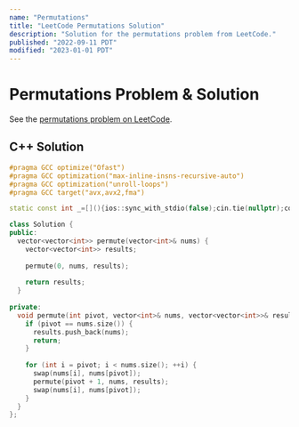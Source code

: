 ```yaml
---
name: "Permutations"
title: "LeetCode Permutations Solution"
description: "Solution for the permutations problem from LeetCode."
published: "2022-09-11 PDT"
modified: "2023-01-01 PDT"
---
```


# Permutations Problem & Solution

See the [permutations problem on LeetCode](https://leetcode.com/problems/permutations).

## C++ Solution

```cpp
#pragma GCC optimize("Ofast")
#pragma GCC optimization("max-inline-insns-recursive-auto")
#pragma GCC optimization("unroll-loops")
#pragma GCC target("avx,avx2,fma")

static const int _=[](){ios::sync_with_stdio(false);cin.tie(nullptr);cout.tie(nullptr);return 0;}();

class Solution {
public:
  vector<vector<int>> permute(vector<int>& nums) {
    vector<vector<int>> results;
    
    permute(0, nums, results);
    
    return results;
  }
  
private:
  void permute(int pivot, vector<int>& nums, vector<vector<int>>& results) {
    if (pivot == nums.size()) {
      results.push_back(nums);
      return;
    }
    
    for (int i = pivot; i < nums.size(); ++i) {
      swap(nums[i], nums[pivot]);
      permute(pivot + 1, nums, results);
      swap(nums[i], nums[pivot]);
    }
  }
};
```
